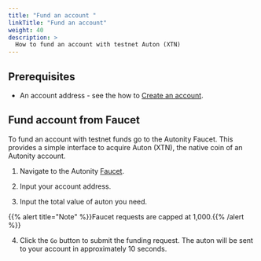 ```yaml
---
title: "Fund an account "
linkTitle: "Fund an account"
weight: 40
description: >
  How to fund an account with testnet Auton (XTN)
---
```


## Prerequisites

- An account address - see the how to [Create an account](/howto/create-acct/).


## Fund account from Faucet

To fund an account with testnet funds go to the Autonity Faucet. This provides a simple interface to acquire Auton (XTN), the native coin of an Autonity account.

1. Navigate to the Autonity [Faucet](https://faucet.autonity.org/). 

2. Input your account address.

3. Input the total value of auton you need. 

{{% alert title="Note" %}}Faucet requests are capped at 1,000.{{% /alert %}}

4. Click the `Go` button to submit the funding request. The auton will be sent to your account in approximately 10 seconds.
